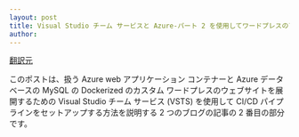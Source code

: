 ```yaml
---
layout: post
title: Visual Studio チーム サービスと Azure-パート 2 を使用してワードプレスのアプリケーションを展開します。 
author: 
---
```

[翻訳元](https://azure.microsoft.com/blog/deploying-wordpress-application-using-visual-studio-team-services-and-azure-part-two/)

このポストは、扱う Azure web アプリケーション コンテナーと Azure データベースの MySQL の Dockerized のカスタム ワードプレスのウェブサイトを展開するための Visual Studio チーム サービス (VSTS) を使用して CI/CD パイプラインをセットアップする方法を説明する 2 つのブログの記事の 2 番目の部分です。